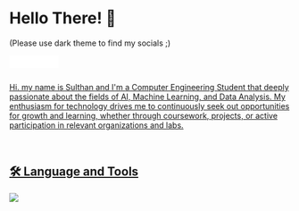 # Hello There! 👋
(Please use dark theme to find my socials ;)

<a href="https://www.linkedin.com/in/sulthannauval/" target="_blank"><img align="left" alt="Sulthan Nauval Abdillah | LinkedIn" width="22px" src="https://github.com/sulthannauval/sulthannauval/blob/main/Logo/icons8-linkedin.svg" />
<a href="https://www.instagram.com/sulthan.13/" target="_blank"><img align="left" alt="Sulthan Nauval Abdillah | Instagram" width="22px" src="https://github.com/sulthannauval/sulthannauval/blob/main/Logo/icons8-instagram.svg" />
<a href="https://x.com/skrilizer" target="_blank"><img align="left" alt="Sulthan Nauval Abdillah | Twitter" width="22px" src="https://github.com/sulthannauval/sulthannauval/blob/main/Logo/icons8-twitter.svg" />
<a href="https://open.spotify.com/user/n28qrj4ikqa1nf01n2fih21kr?si=6aa5854d61cc4275" target="_blank"><img align="left" alt="Sulthan Nauval Abdillah | Spotify" width="22px" src="https://github.com/sulthannauval/sulthannauval/blob/main/Logo/icons8-spotify.svg" />

<br />
<br />

Hi. my name is Sulthan and I'm a Computer Engineering Student that deeply passionate about the fields of AI, Machine Learning, and Data Analysis. My enthusiasm for technology drives me to continuously seek out opportunities for growth and learning, whether through coursework, projects, or active participation in relevant organizations and labs.

<br />

## 🛠️ Language and Tools
![](https://github-readme-stats.vercel.app/api/top-langs/?username=sulthannauval&theme=dark&hide_border=false&include_all_commits=true&count_private=false&layout=compact)
